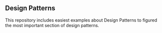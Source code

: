 # <h2 id="title">Design Patterns</h2>
This repository includes easiest examples about Design Patterns to figured the most important section of design patterns.

